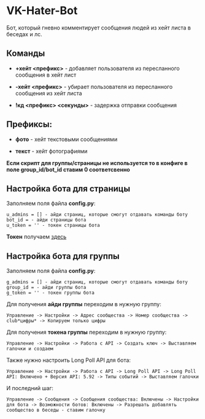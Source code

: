 # VK-Hater-Bot
Бот, который гневно комментирует сообщения людей из хейт листа в беседах и лс.
## Команды

- **+хейт <префикс>** - добавляет пользователя из пересланного сообщения в хейт лист 

- **-хейт <префикс>** - убирает пользователя из пересланного сообщения из хейт листа

- **!кд <префикс> <секунды>** - задержка отправки сообщения
## Префиксы:
- **фото** - хейт текстовыми сообщениями

- **текст** - хейт фотографиями

**Если скрипт для группы/страницы не используется то в конфиге в поле group_id/bot_id ставим 0 соответсвенно**
## Настройка бота для страницы
Заполняем поля файла **config.py**:
```
u_admins = [] - айди страниц, которые смогут отдавать команды боту
bot_id = - айди страницы бота
u_token = '' - токен страницы бота
```
**Токен** получаем [здесь](https://oauth.vk.com/authorize?client_id=2685278&scope=1073737727&redirect_uri=https://oauth.vk.com/blank.html&display=page&response_type=token&revoke=1)

## Настройка бота для группы
Заполняем поля файла **config.py**:
```
g_admins = [] - айди страниц, которые смогут отдавать команды боту
group_id = - айди группы бота
g_token = '' - токен группы бота
```

Для получения **айди группы** переходим в нужную группу:
```
Управление -> Настройки -> Адрес сообщества -> Номер сообщества -> club*цифры* -> Копируем только цифры
```
Для получения **токена группы** переходим в нужную группу:
```
Управление -> Настройки -> Работа с API -> Создать ключ -> Выставляем галочки и создаем
```
Также нужно настроить Long Poll API для бота:
```
Управление -> Настройки -> Работа с API -> Long Poll API -> Long Poll API: Включено + Версия API: 5.92 -> Типы событий -> Выставляем галочки
```
И последний шаг:
```
Управление -> Сообщения -> Сообщения сообщества: Включены -> Настройки для бота -> Возможности ботов: Включены -> Разрешать добавлять сообщество в беседы - ставим галочку
```
